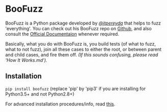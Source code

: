 # BooFuzz

BooFuzz is a Python package developed by [*@jtpereyda*](https://www.twitter.com/jtpereyda) that helps to fuzz 'everything'. You can check out his BooFuzz repo on [Github](https://github.com/jtpereyda/boofuzz), and also consult the [Official Documentaion](https://boofuzz.readthedocs.io/en/stable/) whenever required.

Basically, what you do with BooFuzz is, you build tests (of what to fuzz, what to not fuzz), join all these cases to either the root, or between parent and child cases, and fire them off. *(If this sounds confusing, please read 'How It Works.md').*

## Installation
`pip install boofuzz`
(replace 'pip' by 'pip3' if you are installing for Python3.5+ and not Python2.8+)

For advanced installation procedures/info, read [this](https://github.com/jtpereyda/boofuzz/blob/master/INSTALL.rst).

